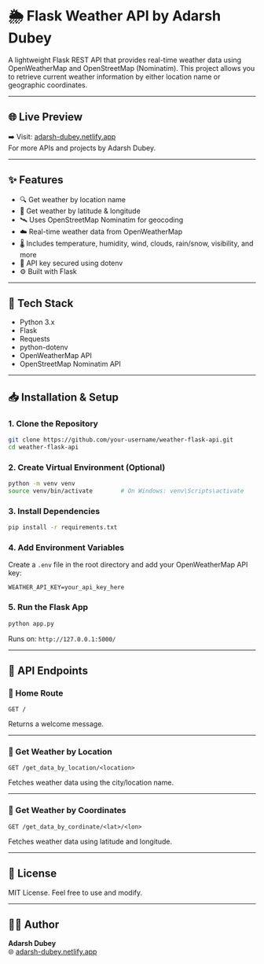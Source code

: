 
# 🌦️ Flask Weather API by Adarsh Dubey

A lightweight Flask REST API that provides real-time weather data using OpenWeatherMap and OpenStreetMap (Nominatim). This project allows you to retrieve current weather information by either location name or geographic coordinates.

---

## 🌐 Live Preview

➡️ Visit: [adarsh-dubey.netlify.app](https://adarsh-dubey.netlify.app)  
For more APIs and projects by Adarsh Dubey.

---

## ✨ Features

- 🔍 Get weather by location name
- 📍 Get weather by latitude & longitude
- 🛰️ Uses OpenStreetMap Nominatim for geocoding
- ☁️ Real-time weather data from OpenWeatherMap
- 🌡️ Includes temperature, humidity, wind, clouds, rain/snow, visibility, and more
- 🔐 API key secured using dotenv
- ⚙️ Built with Flask

---

## 🧰 Tech Stack

- Python 3.x  
- Flask  
- Requests  
- python-dotenv  
- OpenWeatherMap API  
- OpenStreetMap Nominatim API  

---

## 📥 Installation & Setup

### 1. Clone the Repository

```bash
git clone https://github.com/your-username/weather-flask-api.git
cd weather-flask-api
```

### 2. Create Virtual Environment (Optional)

```bash
python -m venv venv
source venv/bin/activate        # On Windows: venv\Scripts\activate
```

### 3. Install Dependencies

```bash
pip install -r requirements.txt
```

### 4. Add Environment Variables

Create a `.env` file in the root directory and add your OpenWeatherMap API key:

```
WEATHER_API_KEY=your_api_key_here
```

### 5. Run the Flask App

```bash
python app.py
```

Runs on: `http://127.0.0.1:5000/`

---

## 📡 API Endpoints

### 🔹 Home Route

```http
GET /
```

Returns a welcome message.

---

### 🔹 Get Weather by Location

```http
GET /get_data_by_location/<location>
```

Fetches weather data using the city/location name.

---

### 🔹 Get Weather by Coordinates

```http
GET /get_data_by_cordinate/<lat>/<lon>
```

Fetches weather data using latitude and longitude.

---

## 📄 License

MIT License. Feel free to use and modify.

---

## 👨‍💻 Author

**Adarsh Dubey**  
🌐 [adarsh-dubey.netlify.app](https://adarsh-dubey.netlify.app)
